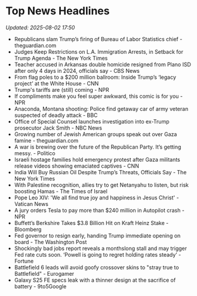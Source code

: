 # Top News Headlines

_Updated: 2025-08-02 17:50_

- Republicans slam Trump’s firing of Bureau of Labor Statistics chief - theguardian.com
- Judges Keep Restrictions on L.A. Immigration Arrests, in Setback for Trump Agenda - The New York Times
- Teacher accused in Arkansas double homicide resigned from Plano ISD after only 4 days in 2024, officials say - CBS News
- From flag poles to a $200 million ballroom: Inside Trump’s ‘legacy project’ at the White House - CNN
- Trump's tariffs are (still) coming - NPR
- If compliments make you feel super awkward, this comic is for you - NPR
- Anaconda, Montana shooting: Police find getaway car of army veteran suspected of deadly attack - BBC
- Office of Special Counsel launches investigation into ex-Trump prosecutor Jack Smith - NBC News
- Growing number of Jewish American groups speak out over Gaza famine - theguardian.com
- A war is brewing over the future of the Republican Party. It’s getting messy. - Politico
- Israeli hostage families hold emergency protest after Gaza militants release videos showing emaciated captives - CNN
- India Will Buy Russian Oil Despite Trump’s Threats, Officials Say - The New York Times
- With Palestine recognition, allies try to get Netanyahu to listen, but risk boosting Hamas - The Times of Israel
- Pope Leo XIV: 'We all find true joy and happiness in Jesus Christ' - Vatican News
- A jury orders Tesla to pay more than $240 million in Autopilot crash - NPR
- Buffett’s Berkshire Takes $3.8 Billion Hit on Kraft Heinz Stake - Bloomberg
- Fed governor to resign early, handing Trump immediate opening on board - The Washington Post
- Shockingly bad jobs report reveals a monthslong stall and may trigger Fed rate cuts soon. ‘Powell is going to regret holding rates steady’ - Fortune
- Battlefield 6 leads will avoid goofy crossover skins to "stray true to Battlefield" - Eurogamer
- Galaxy S25 FE specs leak with a thinner design at the sacrifice of battery - 9to5Google